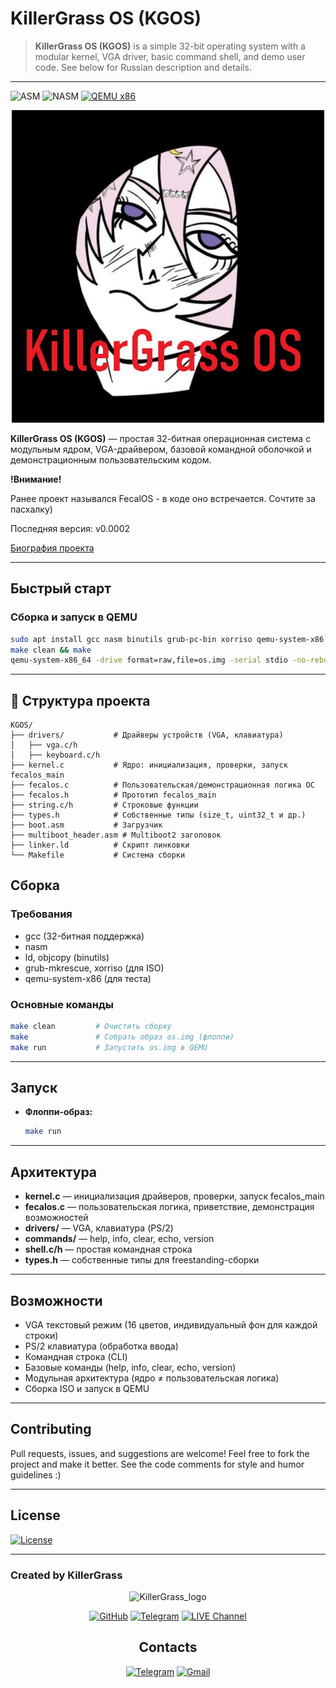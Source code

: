 # KillerGrass OS (KGOS)

> **KillerGrass OS (KGOS)** is a simple 32-bit operating system with a modular kernel, VGA driver, basic command shell, and demo user code. See below for Russian description and details.

---

![ASM](https://img.shields.io/badge/Assembler-16_bit-007AAC?style=flat&logo=assemblyscript&logoColor=white)
![NASM](https://img.shields.io/badge/Assembler-NASM-007AAC?style=flat&logo=assemblyscript&logoColor=white)
[![QEMU x86](https://img.shields.io/badge/QEMU-x86-FF6600?style=flat)]()

<div align="center">
<img src="img/killergrass_os_logo.jpg" width="500" alt="KillerGrassOS_logo"/>
</div>

**KillerGrass OS (KGOS)** — простая 32-битная операционная система с модульным ядром, VGA-драйвером, базовой командной оболочкой и демонстрационным пользовательским кодом.

**!Внимание!**

Ранее проект назывался FecalOS - в коде оно встречается. Сочтите за пасхалку)

Последняя версия: v0.0002

[Биография проекта](BIO-FECALOS.md)

---

## Быстрый старт

### Сборка и запуск в QEMU

```bash
sudo apt install gcc nasm binutils grub-pc-bin xorriso qemu-system-x86
make clean && make
qemu-system-x86_64 -drive format=raw,file=os.img -serial stdio -no-reboot -no-shutdown
```

---

## 📁 Структура проекта

```
KGOS/
├── drivers/           # Драйверы устройств (VGA, клавиатура)
│   ├── vga.c/h
│   ├── keyboard.c/h
├── kernel.c           # Ядро: инициализация, проверки, запуск fecalos_main
├── fecalos.c          # Пользовательская/демонстрационная логика ОС
├── fecalos.h          # Прототип fecalos_main
├── string.c/h         # Строковые функции
├── types.h            # Собственные типы (size_t, uint32_t и др.)
├── boot.asm           # Загрузчик
├── multiboot_header.asm # Multiboot2 заголовок
├── linker.ld          # Скрипт линковки
└── Makefile           # Система сборки
```

## Сборка

### Требования

- gcc (32-битная поддержка)
- nasm
- ld, objcopy (binutils)
- grub-mkrescue, xorriso (для ISO)
- qemu-system-x86 (для теста)

### Основные команды

```bash
make clean         # Очистить сборку
make               # Собрать образ os.img (флоппи)
make run           # Запустить os.img в QEMU
```

---

## Запуск

- **Флоппи-образ:**
  ```bash
  make run
  ```

---

## Архитектура

- **kernel.c** — инициализация драйверов, проверки, запуск fecalos_main
- **fecalos.c** — пользовательская логика, приветствие, демонстрация возможностей
- **drivers/** — VGA, клавиатура (PS/2)
- **commands/** — help, info, clear, echo, version
- **shell.c/h** — простая командная строка
- **types.h** — собственные типы для freestanding-сборки

---

## Возможности

- VGA текстовый режим (16 цветов, индивидуальный фон для каждой строки)
- PS/2 клавиатура (обработка ввода)
- Командная строка (CLI)
- Базовые команды (help, info, clear, echo, version)
- Модульная архитектура (ядро ≠ пользовательская логика)
- Сборка ISO и запуск в QEMU

---

## Contributing

Pull requests, issues, and suggestions are welcome! Feel free to fork the project and make it better. See the code comments for style and humor guidelines :)

---

## License

[![License](https://img.shields.io/badge/License-GNU_GPL_v3.0-green)](LICENSE)

---

### Created by KillerGrass

<div align="center">
<img src="img/killergrass_logo.jpg" width="400" alt="KillerGrass_logo"/>

[![GitHub](https://img.shields.io/badge/-GitHub-181717?style=for-the-badge&logo=github&logoColor=white)](https://github.com/UbicaTravy)
[![Telegram](https://img.shields.io/badge/-Telegram-2CA5E0?style=for-the-badge&logo=telegram&logoColor=white)](https://t.me/killergrass_programms)
[![LIVE Channel](https://img.shields.io/badge/-LIVE%20Kanal-2CA5E0?style=for-the-badge&logo=telegram&logoColor=white)](https://t.me/kanal_kashkamalhika)
</div>

<div align="center">

## Contacts

[![Telegram](https://img.shields.io/badge/Telegram-2CA5E0?style=flat&logo=telegram&logoColor=white)](https://t.me/KillerGrassContactBot)
[![Gmail](https://img.shields.io/badge/Gmail-D14836?style=flat&logo=gmail&logoColor=white)](mailto:killergrasscontact@gmail.com)
</div>
